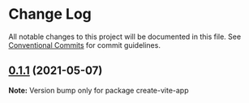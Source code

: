# Change Log

All notable changes to this project will be documented in this file.
See [Conventional Commits](https://conventionalcommits.org) for commit guidelines.

## [0.1.1](https://github.com/ykfe/create-vite-app/compare/v0.1.0...v0.1.1) (2021-05-07)

**Note:** Version bump only for package create-vite-app
